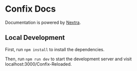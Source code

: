# Confix Docs  

Documentation is powered by [Nextra](https://nextra.site).

## Local Development

First, run `npm install` to install the dependencies.

Then, run `npm run dev` to start the development server and visit localhost:3000/Confix-Reloaded.
